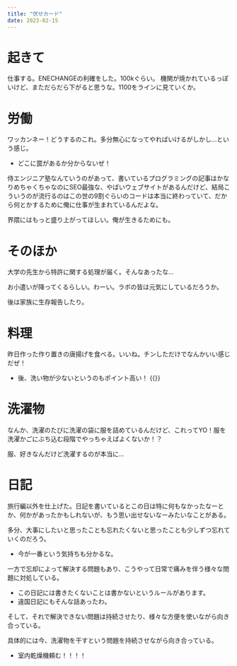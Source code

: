 ```yaml
---
title: "伏せカード"
date: 2023-02-15
---
```


# 起きて
仕事する。ENECHANGEの利確をした。100kぐらい。
機関が焼かれているっぽいけど、まただらだら下がると思うな。1100をラインに見ていくか。

# 労働
ワッカンネー！どうするのこれ。多分無心になってやればいけるがしかし...という感じ。
- どこに罠があるか分からないぜ！

侍エンジニア塾なんていうのがあって、書いているプログラミングの記事はかなりめちゃくちゃなのにSEO最強な、やばいウェブサイトがあるんだけど、結局こういうのが流行るのはこの世の9割ぐらいのコードは本当に終わっていて、だから何とかするために俺に仕事が生まれているんだよな。

界隈にはもっと盛り上がってほしい。俺が生きるためにも。

# そのほか
大学の先生から特許に関する処理が届く。そんなあったな...

お小遣いが降ってくるらしい。わーい。ラボの皆は元気にしているだろうか。

後は家族に生存報告したり。

# 料理
昨日作った作り置きの唐揚げを食べる。いいね。チンしただけでなんかいい感じだぜ！
- 後、洗い物が少ないというのもポイント高い！
{{<tweet user="dango_bot" id="1625832000660840448">}}

# 洗濯物
なんか、洗濯のたびに洗濯の袋に服を詰めているんだけど、これってYO！服を洗濯かごにぶち込む段階でやっちゃえばよくないか！？

服、好きなんだけど洗濯するのが本当に...

# 日記
旅行編以外を仕上げた。日記を書いているとこの日は特に何もなかったなーとか、何かがあったかもしれないが、もう思い出せないなーみたいなことがある。

多分、大事にしたいと思ったことも忘れたくないと思ったことも少しずつ忘れていくのだろう。
- 今が一番という気持ちも分かるな。

一方で忘却によって解決する問題もあり、こうやって日常で痛みを伴う様々な問題に対処している。
- この日記には書きたくないことは書かないというルールがあります。
- 違国日記にもそんな話あったわ。

そして、それで解決できない問題は持続させたり、様々な方便を使いながら向き合っている。



具体的には今、洗濯物を干すという問題を持続させながら向き合っている。
- 室内乾燥機頼む！！！！